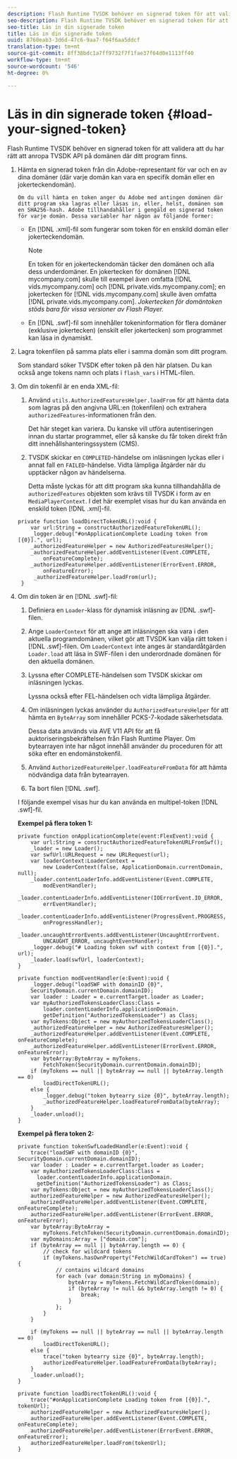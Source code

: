 ```yaml
---
description: Flash Runtime TVSDK behöver en signerad token för att validera att du har rätt att anropa TVSDK API på domänen där ditt program finns.
seo-description: Flash Runtime TVSDK behöver en signerad token för att validera att du har rätt att anropa TVSDK API på domänen där ditt program finns.
seo-title: Läs in din signerade token
title: Läs in din signerade token
uuid: 8760eab3-3d6d-47c6-9aa7-f64f6aa5ddcf
translation-type: tm+mt
source-git-commit: 8ff38bdc1a7ff9732f7f1fae37f64d0e1113ff40
workflow-type: tm+mt
source-wordcount: '546'
ht-degree: 0%

---
```



# Läs in din signerade token {#load-your-signed-token}

Flash Runtime TVSDK behöver en signerad token för att validera att du har rätt att anropa TVSDK API på domänen där ditt program finns.

1. Hämta en signerad token från din Adobe-representant för var och en av dina domäner (där varje domän kan vara en specifik domän eller en jokerteckendomän).

       Om du vill hämta en token anger du Adobe med antingen domänen där ditt program ska lagras eller läsas in, eller, helst, domänen som en SHA256-hash. Adobe tillhandahåller i gengäld en signerad token för varje domän. Dessa variabler har någon av följande former:
   
   * En [!DNL .xml]-fil som fungerar som token för en enskild domän eller jokerteckendomän.

      >[!NOTE]
      >
      >En token för en jokerteckendomän täcker den domänen och alla dess underdomäner. En jokertecken för domänen [!DNL mycompany.com] skulle till exempel även omfatta [!DNL vids.mycompany.com] och [!DNL private.vids.mycompany.com]; en jokertecken för [!DNL vids.mycompany.com] skulle även omfatta [!DNL private.vids.mycompany.com]. *Jokertecken för domäntoken stöds bara för vissa versioner av Flash Player.*

   * En [!DNL .swf]-fil som innehåller tokeninformation för flera domäner (exklusive jokertecken) (enskilt eller jokertecken) som programmet kan läsa in dynamiskt.

1. Lagra tokenfilen på samma plats eller i samma domän som ditt program.

   Som standard söker TVSDK efter token på den här platsen. Du kan också ange tokens namn och plats i `flash_vars` i HTML-filen.
1. Om din tokenfil är en enda XML-fil:
   1. Använd `utils.AuthorizedFeaturesHelper.loadFrom` för att hämta data som lagras på den angivna URL:en (tokenfilen) och extrahera `authorizedFeatures`-informationen från den.

      Det här steget kan variera. Du kanske vill utföra autentiseringen innan du startar programmet, eller så kanske du får token direkt från ditt innehållshanteringssystem (CMS).

   1. TVSDK skickar en `COMPLETED`-händelse om inläsningen lyckas eller i annat fall en `FAILED`-händelse. Vidta lämpliga åtgärder när du upptäcker någon av händelserna.

      Detta måste lyckas för att ditt program ska kunna tillhandahålla de `authorizedFeatures` objekten som krävs till TVSDK i form av en `MediaPlayerContext`.
   I det här exemplet visas hur du kan använda en enskild token [!DNL .xml]-fil.

   ```
   private function loadDirectTokenURL():void { 
       var url:String = constructAuthorizedFeatureTokenURL(); 
       _logger.debug("#onApplicationComplete Loading token from [{0}].", url); 
       _authorizedFeatureHelper = new AuthorizedFeaturesHelper(); 
       _authorizedFeatureHelper.addEventListener(Event.COMPLETE,  
           onFeatureComplete); 
       _authorizedFeatureHelper.addEventListener(ErrorEvent.ERROR,  
           onFeatureError); 
        _authorizedFeatureHelper.loadFrom(url); 
    }
   ```

1. Om din token är en [!DNL .swf]-fil:
   1. Definiera en `Loader`-klass för dynamisk inläsning av [!DNL .swf]-filen.
   1. Ange `LoaderContext` för att ange att inläsningen ska vara i den aktuella programdomänen, vilket gör att TVSDK kan välja rätt token i [!DNL .swf]-filen. Om `LoaderContext` inte anges är standardåtgärden `Loader.load` att läsa in SWF-filen i den underordnade domänen för den aktuella domänen.
   1. Lyssna efter COMPLETE-händelsen som TVSDK skickar om inläsningen lyckas.

      Lyssna också efter FEL-händelsen och vidta lämpliga åtgärder.
   1. Om inläsningen lyckas använder du `AuthorizedFeaturesHelper` för att hämta en `ByteArray` som innehåller PCKS-7-kodade säkerhetsdata.

      Dessa data används via AVE V11 API för att få auktoriseringsbekräftelsen från Flash Runtime Player. Om bytearrayen inte har något innehåll använder du proceduren för att söka efter en endomänstokenfil.
   1. Använd `AuthorizedFeatureHelper.loadFeatureFromData` för att hämta nödvändiga data från bytearrayen.
   1. Ta bort filen [!DNL .swf].

   I följande exempel visas hur du kan använda en multipel-token [!DNL .swf]-fil.

   **Exempel på flera token 1:**

   ```
   private function onApplicationComplete(event:FlexEvent):void { 
       var url:String = constructAuthorizedFeatureTokenURLFromSwf();   
       _loader = new Loader(); 
       var swfUrl:URLRequest = new URLRequest(url); 
       var loaderContext:LoaderContext =  
           new LoaderContext(false, ApplicationDomain.currentDomain, null); 
       _loader.contentLoaderInfo.addEventListener(Event.COMPLETE,  
           modEventHandler); 
       _loader.contentLoaderInfo.addEventListener(IOErrorEvent.IO_ERROR,  
           errEventHandler); 
       _loader.contentLoaderInfo.addEventListener(ProgressEvent.PROGRESS,  
           onProgressHandler); 
       _loader.uncaughtErrorEvents.addEventListener(UncaughtErrorEvent. 
           UNCAUGHT_ERROR, uncaughtEventHandler); 
       _logger.debug("# Loading token swf with context from [{0}].", url); 
       _loader.load(swfUrl, loaderContext); 
   } 
   
   private function modEventHandler(e:Event):void { 
       _logger.debug("loadSWF with domainID {0}",  
       SecurityDomain.currentDomain.domainID); 
       var loader : Loader = e.currentTarget.loader as Loader; 
       var myAuthorizedTokensLoaderClass:Class =  
           loader.contentLoaderInfo.applicationDomain. 
           getDefinition("AuthorizedTokensLoader") as Class; 
       var myTokens:Object = new myAuthorizedTokensLoaderClass(); 
       _authorizedFeatureHelper = new AuthorizedFeaturesHelper(); 
       _authorizedFeatureHelper.addEventListener(Event.COMPLETE, onFeatureComplete); 
       _authorizedFeatureHelper.addEventListener(ErrorEvent.ERROR, onFeatureError); 
       var byteArray:ByteArray = myTokens. 
           FetchToken(SecurityDomain.currentDomain.domainID); 
       if (myTokens == null || byteArray == null || byteArray.length == 0) 
           loadDirectTokenURL(); 
       else { 
           _logger.debug("token bytearry size {0}", byteArray.length); 
           _authorizedFeatureHelper.loadFeatureFromData(byteArray); 
       } 
       _loader.unload(); 
   } 
   ```

   **Exempel på flera token 2:**

   ```
   private function tokenSwfLoadedHandler(e:Event):void { 
       trace("loadSWF with domainID {0}", SecurityDomain.currentDomain.domainID); 
       var loader : Loader = e.currentTarget.loader as Loader; 
       var myAuthorizedTokensLoaderClass:Class =  
         loader.contentLoaderInfo.applicationDomain. 
         getDefinition("AuthorizedTokensLoader") as Class; 
       var myTokens:Object = new myAuthorizedTokensLoaderClass(); 
       authorizedFeatureHelper = new AuthorizedFeaturesHelper(); 
       authorizedFeatureHelper.addEventListener(Event.COMPLETE, onFeatureComplete); 
       authorizedFeatureHelper.addEventListener(ErrorEvent.ERROR, onFeatureError); 
       var byteArray:ByteArray =  
           myTokens.FetchToken(SecurityDomain.currentDomain.domainID); 
       var myDomains:Array = ["domain.com"]; 
       if (byteArray == null || byteArray.length == 0) { 
           // check for wildcard tokens 
           if (myTokens.hasOwnProperty("FetchWildCardToken") == true) { 
               // contains wildcard domains 
               for each (var domain:String in myDomains) { 
                   byteArray = myTokens.FetchWildCardToken(domain); 
                   if (byteArray != null && byteArray.length != 0) { 
                       break; 
                   } 
               }; 
           } 
       } 
   
       if (myTokens == null || byteArray == null || byteArray.length == 0) 
           loadDirectTokenURL(); 
       else { 
           trace("token bytearry size {0}", byteArray.length); 
           authorizedFeatureHelper.loadFeatureFromData(byteArray); 
       } 
       _loader.unload(); 
   } 
   
   private function loadDirectTokenURL():void { 
       trace("#onApplicationComplete Loading token from [{0}].", tokenUrl); 
       authorizedFeatureHelper = new AuthorizedFeaturesHelper(); 
       authorizedFeatureHelper.addEventListener(Event.COMPLETE, onFeatureComplete); 
       authorizedFeatureHelper.addEventListener(ErrorEvent.ERROR, onFeatureError); 
       authorizedFeatureHelper.loadFrom(tokenUrl); 
   }
   ```

